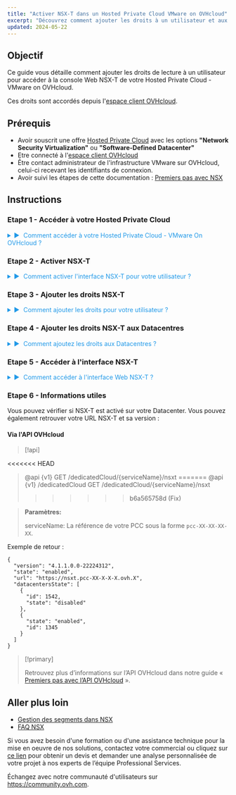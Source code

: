 ```yaml
---
title: "Activer NSX-T dans un Hosted Private Cloud VMware on OVHcloud"
excerpt: "Découvrez comment ajouter les droits à un utilisateur et aux Datacentres pour NSX-T"
updated: 2024-05-22
---
```


<style>
details>summary {
	color:rgb(33, 153, 232) !important;
	cursor: pointer;
}
details>summary::before {
	content:'\25B6';
	padding-right:1ch;
}
details[open]>summary::before {
	content:'\25BC';
}
</style>

## Objectif

Ce guide vous détaille comment ajouter les droits de lecture à un utilisateur pour accéder à la console Web NSX-T de votre Hosted Private Cloud - VMware on OVHcloud.

Ces droits sont accordés depuis l'[espace client OVHcloud](/links/manager).

## Prérequis

- Avoir souscrit une offre [Hosted Private Cloud](https://www.ovhcloud.com/fr/hosted-private-cloud/vmware/) avec les options **"Network Security Virtualization"** ou **"Software-Defined Datacenter"** 
- Etre connecté à l'[espace client OVHcloud](/links/manager)
- Être contact administrateur de l'infrastructure VMware sur OVHcloud, celui-ci recevant les identifiants de connexion.
- Avoir suivi les étapes de cette documentation : [Premiers pas avec NSX](/pages/hosted_private_cloud/hosted_private_cloud_powered_by_vmware/nsx-01-first-steps)

## Instructions

### Etape 1 - Accéder à votre Hosted Private Cloud

<details>

<summary>Comment accéder à votre Hosted Private Cloud - VMware On OVHcloud ?</summary>

Une fois connecté à l'espace client OVHcloud, cliquez sur l'onglet <code class="action">Hosted Private Cloud</code>.
</br></br>
<<<<<<< HEAD
- Lien OVHcloud : https://www.ovh.com/manager/#/dedicated/dedicated_cloud/PCC-XXX > Remplacez PCC-XXX par le nom de votre organisation privée.
=======
- Lien OVHcloud : https://www.ovh.com/manager/#/dedicated/dedicated_cloud/pcc-xxx-xxx-xxx-xxx > Remplacez-le par le nom de votre service VMware on OVHcloud.
>>>>>>> d20c7de2b9 (Fix guide.fr-fr.md)

<p><img alt="NSX screenshot" class="thumbnail" src="/images/nsx_user_rights_7.png" loading="lazy"></p>

</details>

### Etape 2 - Activer NSX-T

<details>

<summary>Comment activer l'interface NSX-T pour votre utilisateur ?</summary>

Depuis la page précedente, éditez l'utilisateur avec lequel vous souhaitez accéder à l'interface Web NSX-T : 
</br></br>
<<<<<<< HEAD
<<<<<<< HEAD
<<<<<<< HEAD
<code class="action">VMware</code> > <code class="action">PCC-XXX.XXX.XXX.XXX</code> > <code class="action">Utilisateur</code> > <code class="action">Modifier</code> puis activez le bouton <code class="action">NSX Interface</code>.
=======
<code class="action">VMware</code> > <code class="action">pcc-xx..</code> > <code class="action">Utilisateur</code> > <code class="action">Modifier</code> puis activez le bouton <code class="action">NSX Interface</code>.
>>>>>>> d20c7de2b9 (Fix guide.fr-fr.md)
=======
<code class="action">VMware</code> > <code class="action">pcc-xxx-xxx-xxx-xxx</code> > <code class="action">Utilisateur</code> > <code class="action">Modifier</code> puis activez le bouton <code class="action">NSX Interface</code>.
>>>>>>> 3d792cc553 (Fix guide.fr-fr.md)
=======

<code class="action">VMware</code> > <code class="action">PCC-XXX.XXX.XXX.XXX</code> > <code class="action">Utilisateur</code> > <code class="action">Modifier</code> puis activez le bouton <code class="action">NSX Interface</code>.
>>>>>>> b6a565758d (Fix)

<p><img alt="NSX screenshot" class="thumbnail" src="/images/nsx_user_rights_3.png" loading="lazy"></p>
<p><img alt="NSX screenshot" class="thumbnail" src="/images/nsx_user_rights_13.png" loading="lazy"></p>
<p><img alt="NSX screenshot" class="thumbnail" src="/images/nsx_user_rights_1.png" loading="lazy"></p>

</details>

### Etape 3 - Ajouter les droits NSX-T

<details>
<summary>Comment ajouter les droits pour votre utilisateur ?</summary>

<<<<<<< HEAD
<<<<<<< HEAD
Cliquez sur : <code class="action">VMware</code> > <code class="action">PCC-XXX-XXX-XXX-XXX</code> > <code class="action">Utilisateur</code> > <code class="action">Modifier</code>.
=======
Cliquez sur : <code class="action">VMware</code> > <code class="action">pcc-xxx-xxx-xxx-xxx</code> > <code class="action">Utilisateur</code> > <code class="action">Modifier</code>.
>>>>>>> d20c7de2b9 (Fix guide.fr-fr.md)
=======
Cliquez sur : <code class="action">VMware</code> > <code class="action">PCC-XXX-XXX-XXX-XXX</code> > <code class="action">Utilisateur</code> > <code class="action">Modifier</code>.
>>>>>>> b6a565758d (Fix)

<p><img alt="NSX screenshot" class="thumbnail" src="/images/nsx_user_rights_7.png" loading="lazy"></p>

</details>


### Etape 4 - Ajouter les droits NSX-T aux Datacentres

<details>
<summary>Comment ajoutez les droits aux Datacentres ?</summary>

<<<<<<< HEAD
<<<<<<< HEAD
Il ne vous reste plus que à modifier les droits de chaque Datacenter souhaité en cliquant sur : <code class="action">VMware</code> > <code class="action">PCC-XXX-XXX-XXX-XXX</code> > <code class="action">Utilisateur</code> > <code class="action">Voir / Modifier les droits par DC</code> > <code class="action">Modifier</code>.
</br></br>
Une fenêtre s'ouvre alors. Choisissez les droits nécessaires parmi les 3 sections principales > <code class="action">Accès Vsphere</code> / <code class="action">Accès au vmNetwork</code> / <code class="action">Accès aux V(x)Lans</code>.
=======
Il ne vous reste plus que à modifier les droits de chaque Datacenter souhaité en cliquant sur : <code class="action">VMware</code> > <code class="action">pcc-xxx-xxx-xxx-xxx</code> > <code class="action">Utilisateur</code> > <code class="action">Voir / Modifier les droits par DC</code> > <code class="action">Modifier</code>.
</br></br>
=======
Il ne vous reste plus que à modifier les droits de chaque Datacenter souhaité en cliquant sur : <code class="action">VMware</code> > <code class="action">PCC-XXX-XXX-XXX-XXX</code> > <code class="action">Utilisateur</code> > <code class="action">Voir / Modifier les droits par DC</code> > <code class="action">Modifier</code>.

>>>>>>> b6a565758d (Fix)
Une fenetre s'ouvre alors. Choisissez les droits nécessaires parmi les 3 sections principales > <code class="action">Accès vSphere</code> / <code class="action">Accès au vmNetwork</code> / <code class="action">Accès aux V(x)Lans</code>.
>>>>>>> d20c7de2b9 (Fix guide.fr-fr.md)
</br></br>
Les droits suivants sont disponibles : <strong>Operateur</strong> / <strong>Administrateur</strong> / <strong>Aucun</strong> / <strong>Lecture seule</strong>
</br></br>
Uniquement l'accès aux <code class="action">V(x)Lans</code> en <strong>Lecture seule</strong> est nécessaire pour accéder à l'interface Web NSX-T.
</br></br>
Choisissez <code class="action">Lecture seule</code>.
</br></br>
Si vous voulez faire des modifications dans l'interface Web NSX-T, des droits supplémentaires seront alors nécessaires, tels que <strong>Opérateur</strong> ou <strong>Administrateur</strong>.

<p><img alt="NSX screenshot" class="thumbnail" src="/images/nsx_user_rights_8.png" loading="lazy"></p>

</details>

### Etape 5 - Accéder à l'interface NSX-T

<details>
<summary>Comment accéder à l'interface Web NSX-T ?</summary>

<<<<<<< HEAD
<<<<<<< HEAD
Toujours depuis votre arborescence Hosted Private Cloud, cliquez sur <code class="action">VMware</code> > <code class="action">PCC-XXX-XXX-XXX-XXX</code>.
</br></br>
- Lien OVHcloud : https://www.ovh.com/manager/#/dedicated/dedicated_cloud/PCC-XXX-XXX-XXX-XXX > Remplacez PCC-XXX-XXX-XXX-XXX par le nom de votre service PCC.
=======
Toujours depuis votre arborescence Hosted Private Cloud, cliquez sur <code class="action">VMware</code> > <code class="action">pcc-xxx-xxx-xxx-xxx</code>.
</br></br>
- Lien OVHcloud : https://www.ovh.com/manager/#/dedicated/dedicated_cloud/pcc-xxx-xxx-xxx-xxx > Remplacez-le par le nom de votre service VMware on OVHcloud.
>>>>>>> d20c7de2b9 (Fix guide.fr-fr.md)
=======
Toujours depuis votre arborescence Hosted Private Cloud, cliquez sur <code class="action">VMware</code> > <code class="action">PCC-XXX-XXX-XXX-XXX</code>.
</br></br>
- Lien OVHcloud : https://www.ovh.com/manager/#/dedicated/dedicated_cloud/PCC-XXX-XXX-XXX-XXX > Remplacez PCC-XXX-XXX-XXX-XXX par le nom de votre service PCC.
>>>>>>> b6a565758d (Fix)

<p><img alt="NSX screenshot" class="thumbnail" src="/images/nsx_user_rights_9.png" loading="lazy"></p>
<p><img alt="NSX screenshot" class="thumbnail" src="/images/nsx_user_rights_10.png" loading="lazy"></p>
<p><img alt="NSX screenshot" class="thumbnail" src="/images/nsx_user_rights_11.png" loading="lazy"></p>
<p><img alt="NSX screenshot" class="thumbnail" src="/images/nsx_user_rights_12.png" loading="lazy"></p>

</details>

### Etape 6 - Informations utiles

Vous pouvez vérifier si NSX-T est activé sur votre Datacenter. Vous pouvez également retrouver votre URL NSX-T et sa version :

#### Via l'API OVHcloud

> [!api]
>
<<<<<<< HEAD
> @api {v1} GET /dedicatedCloud/{serviceName}/nsxt
=======
> @api {v1} /dedicatedCloud GET /dedicatedCloud/{serviceName}/nsxt
>>>>>>> b6a565758d (Fix)

> **Paramètres:**
>
> serviceName: La référence de votre PCC sous la forme `pcc-XX-XX-XX-XX`.
>

Exemple de retour :

```shell
{
  "version": "4.1.1.0.0-22224312",
  "state": "enabled",
  "url": "https://nsxt.pcc-XX-X-X-X.ovh.X",
  "datacentersState": [
    {
      "id": 1542,
      "state": "disabled"
    },
    {
      "state": "enabled",
      "id": 1345
    }
  ]
}
```

> [!primary]
>
> Retrouvez plus d’informations sur l’API OVHcloud dans notre guide « [Premiers pas avec l’API OVHcloud](/pages/manage_and_operate/api/first-steps) ».

## Aller plus loin

- [Gestion des segments dans NSX](/pages/hosted_private_cloud/hosted_private_cloud_powered_by_vmware/nsx-02-segment-management)
- [FAQ NSX](/pages/hosted_private_cloud/hosted_private_cloud_powered_by_vmware/nsx-11-faq)

Si vous avez besoin d'une formation ou d'une assistance technique pour la mise en oeuvre de nos solutions, contactez votre commercial ou cliquez sur [ce lien](/links/professional-services) pour obtenir un devis et demander une analyse personnalisée de votre projet à nos experts de l’équipe Professional Services.

Échangez avec notre communauté d'utilisateurs sur <https://community.ovh.com>.
